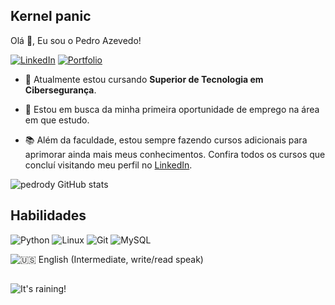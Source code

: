 ## Kernel panic

<p>
  Olá 👋, Eu sou o Pedro Azevedo!

  [![LinkedIn](https://img.shields.io/badge/LinkedIn-0077B5?style=for-the-badge&logo=linkedin&logoColor=white)](https://www.linkedin.com/in/pedro-azevedo-66812024b/)
  [![Portfolio](https://img.shields.io/badge/Portfolio-122f2b?style=for-the-badge&logo=&logoColor=#FF7139)](https://pedrody.github.io/portfolio/)

  - 🌱 Atualmente estou cursando **Superior de Tecnologia em Cibersegurança**.

  - 🔭 Estou em busca da minha primeira oportunidade de emprego na área em que estudo.

  - 📚 Além da faculdade, estou sempre fazendo cursos adicionais para aprimorar ainda mais meus conhecimentos. Confira todos os cursos que concluí visitando meu perfil no [LinkedIn](https://www.linkedin.com/in/pedro-azevedo-66812024b/).
</p>

![pedrody GitHub stats](https://github-readme-stats.vercel.app/api?username=pedrody&show_icons=true&theme=gotham)

## Habilidades

![Python](https://img.shields.io/badge/python-3670A0?style=for-the-badge&logo=python&logoColor=ffdd54) ![Linux](https://img.shields.io/badge/Linux-FCC624?style=for-the-badge&logo=linux&logoColor=black) ![Git](https://img.shields.io/badge/git-%23F05033.svg?style=for-the-badge&logo=git&logoColor=white) ![MySQL](https://img.shields.io/badge/mysql-4479A1.svg?style=for-the-badge&logo=mysql&logoColor=white)

![:us: English (Intermediate, write/read speak)](https://img.shields.io/badge/English-122f2b?&label=Intermediate%2C%20read/write&labelColor=222&style=for-the-badge&logo=pt-br&logoColor=000)


##

<!-- GIF -->
<p align="left">
  <img align="center" src="https://github.com/pedrody/pedrody/assets/91354573/75819f33-c5de-48d8-ae0e-30c926ead0d4" alt="It's raining!">
</p>
